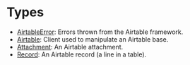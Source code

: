 # Types

  - [AirtableError](/AirtableError):​
    Errors thrown from the Airtable framework.
  - [Airtable](/Airtable):​
    Client used to manipulate an Airtable base.
  - [Attachment](/Attachment):​
    An Airtable attachment.
  - [Record](/Record):​
    An Airtable record (a line in a table).
